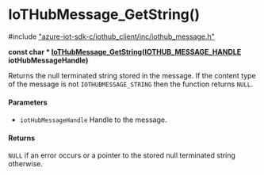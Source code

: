 # IoTHubMessage_GetString()

\#include ["azure-iot-sdk-c/iothub_client/inc/iothub_message.h"](../iot-c-ref-iothub-message-h.md)  

**const char * [IoTHubMessage_GetString](#iothub__message_8h_1aaf63b9aecdde6f8c90d9fbd0755d0c41)([IOTHUB_MESSAGE_HANDLE](#iothub__message_8h_1a98782b8f57e3f751b4f0196de946432c) iotHubMessageHandle)**

Returns the null terminated string stored in the message. If the content type of the message is not `IOTHUBMESSAGE_STRING` then the function returns `NULL`.

#### Parameters
* `iotHubMessageHandle` Handle to the message.

#### Returns
`NULL` if an error occurs or a pointer to the stored null terminated string otherwise.

